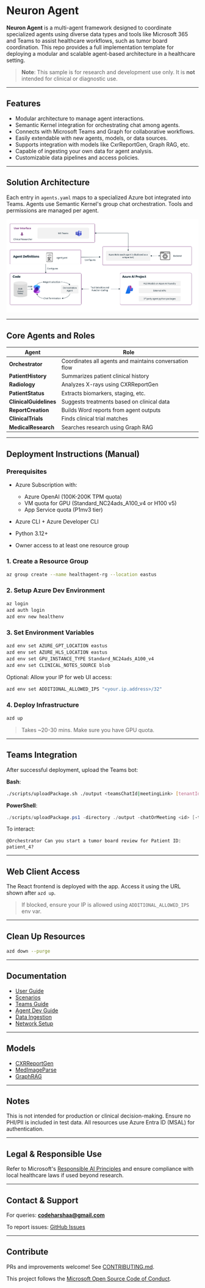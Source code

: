# Neuron Agent

**Neuron Agent** is a multi-agent framework designed to coordinate specialized agents using diverse data types and tools like Microsoft 365 and Teams to assist healthcare workflows, such as tumor board coordination. This repo provides a full implementation template for deploying a modular and scalable agent-based architecture in a healthcare setting.

> **Note**: This sample is for research and development use only. It is **not** intended for clinical or diagnostic use.

---

## Features

* Modular architecture to manage agent interactions.
* Semantic Kernel integration for orchestrating chat among agents.
* Connects with Microsoft Teams and Graph for collaborative workflows.
* Easily extendable with new agents, models, or data sources.
* Supports integration with models like CxrReportGen, Graph RAG, etc.
* Capable of ingesting your own data for agent analysis.
* Customizable data pipelines and access policies.

---

## Solution Architecture

Each entry in `agents.yaml` maps to a specialized Azure bot integrated into Teams. Agents use Semantic Kernel's group chat orchestration. Tools and permissions are managed per agent.

![Architecture Diagram](media/architecture.png)

---

## Core Agents and Roles

| Agent                  | Role                                                   |
| ---------------------- | ------------------------------------------------------ |
| **Orchestrator**       | Coordinates all agents and maintains conversation flow |
| **PatientHistory**     | Summarizes patient clinical history                    |
| **Radiology**          | Analyzes X-rays using CXRReportGen                     |
| **PatientStatus**      | Extracts biomarkers, staging, etc.                     |
| **ClinicalGuidelines** | Suggests treatments based on clinical data             |
| **ReportCreation**     | Builds Word reports from agent outputs                 |
| **ClinicalTrials**     | Finds clinical trial matches                           |
| **MedicalResearch**    | Searches research using Graph RAG                      |

---

## Deployment Instructions (Manual)

### Prerequisites

* Azure Subscription with:

  * Azure OpenAI (100K-200K TPM quota)
  * VM quota for GPU (Standard\_NC24ads\_A100\_v4 or H100 v5)
  * App Service quota (P1mv3 tier)
* Azure CLI + Azure Developer CLI
* Python 3.12+
* Owner access to at least one resource group

### 1. Create a Resource Group

```bash
az group create --name healthagent-rg --location eastus
```

### 2. Setup Azure Dev Environment

```bash
az login
azd auth login
azd env new healthenv
```

### 3. Set Environment Variables

```bash
azd env set AZURE_GPT_LOCATION eastus
azd env set AZURE_HLS_LOCATION eastus
azd env set GPU_INSTANCE_TYPE Standard_NC24ads_A100_v4
azd env set CLINICAL_NOTES_SOURCE blob
```

Optional: Allow your IP for web UI access:

```bash
azd env set ADDITIONAL_ALLOWED_IPS "<your.ip.address>/32"
```

### 4. Deploy Infrastructure

```bash
azd up
```

> Takes \~20-30 mins. Make sure you have GPU quota.

---

## Teams Integration

After successful deployment, upload the Teams bot:

**Bash**:

```bash
./scripts/uploadPackage.sh ./output <teamsChatId|meetingLink> [tenantId]
```

**PowerShell**:

```powershell
./scripts/uploadPackage.ps1 -directory ./output -chatOrMeeting <id> [-tenantId <tenant-id>]
```

To interact:

```text
@Orchestrator Can you start a tumor board review for Patient ID: patient_4?
```

---

## Web Client Access

The React frontend is deployed with the app. Access it using the URL shown after `azd up`.

> If blocked, ensure your IP is allowed using `ADDITIONAL_ALLOWED_IPS` env var.

---

## Clean Up Resources

```bash
azd down --purge
```

---

## Documentation

* [User Guide](docs/user_guide.md)
* [Scenarios](docs/scenarios.md)
* [Teams Guide](docs/teams.md)
* [Agent Dev Guide](docs/agent_development.md)
* [Data Ingestion](docs/data_ingestion.md)
* [Network Setup](docs/network.md)

---

## Models

* [CXRReportGen](https://aka.ms/cxrreportgenmodelcard)
* [MedImageParse](https://aka.ms/medimageparsemodelcard)
* [GraphRAG](https://aka.ms/graphrag)

---

## Notes

This is not intended for production or clinical decision-making.
Ensure no PHI/PII is included in test data.
All resources use Azure Entra ID (MSAL) for authentication.

---

## Legal & Responsible Use

Refer to Microsoft's [Responsible AI Principles](https://www.microsoft.com/en-us/ai/responsible-ai-resources) and ensure compliance with local healthcare laws if used beyond research.

---

## Contact & Support

For queries: **[codeharshaa@gmail.com](mailto:codeharshaa@gmail.com)**

To report issues: [GitHub Issues](https://github.com/Azure-Samples/healthcare-agent-orchestrator/issues)

---

## Contribute

PRs and improvements welcome! See [CONTRIBUTING.md](./CONTRIBUTING.md).

This project follows the [Microsoft Open Source Code of Conduct](https://opensource.microsoft.com/codeofconduct/).


